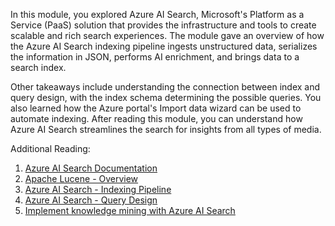 In this module, you explored Azure AI Search, Microsoft's Platform as a Service (PaaS) solution that provides the infrastructure and tools to create scalable and rich search experiences. The module gave an overview of how the Azure AI Search indexing pipeline ingests unstructured data, serializes the information in JSON, performs AI enrichment, and brings data to a search index.

Other takeaways include understanding the connection between index and query design, with the index schema determining the possible queries. You also learned how the Azure portal's Import data wizard can be used to automate indexing. After reading this module, you can understand how Azure AI Search streamlines the search for insights from all types of media.

Additional Reading:
1. [Azure AI Search Documentation](/azure/search/search-what-is-azure-search)
2. [Apache Lucene - Overview](https://lucene.apache.org/core/)
3. [Azure AI Search - Indexing Pipeline](/azure/search/search-indexer-overview)
4. [Azure AI Search - Query Design](/azure/search/query-simple-syntax)
5. [Implement knowledge mining with Azure AI Search](/training/paths/implement-knowledge-mining-azure-cognitive-search/)